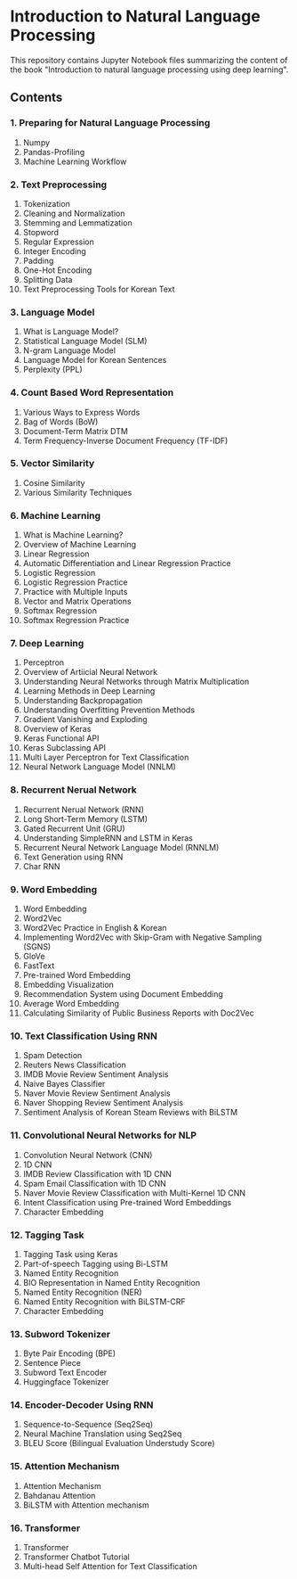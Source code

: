 # Introduction to Natural Language Processing
This repository contains Jupyter Notebook files summarizing the content of the book "Introduction to natural language processing using deep learning".

## Contents
### 1. Preparing for Natural Language Processing
  1. Numpy
  2. Pandas-Profiling
  3. Machine Learning Workflow
### 2. Text Preprocessing
  1. Tokenization
  2. Cleaning and Normalization
  3. Stemming and Lemmatization
  4. Stopword
  5. Regular Expression
  6. Integer Encoding
  7. Padding
  8. One-Hot Encoding
  9. Splitting Data
  10. Text Preprocessing Tools for Korean Text
### 3. Language Model
  1. What is Language Model?
  2. Statistical Language Model (SLM)
  3. N-gram Language Model
  4. Language Model for Korean Sentences
  5. Perplexity (PPL)
### 4. Count Based Word Representation
  1. Various Ways to Express Words
  2. Bag of Words (BoW)
  3. Document-Term Matrix DTM
  4. Term Frequency-Inverse Document Frequency (TF-IDF)
### 5. Vector Similarity
  1. Cosine Similarity
  2. Various Similarity Techniques
### 6. Machine Learning
  1. What is Machine Learning?
  2. Overview of Machine Learning
  3. Linear Regression
  4. Automatic Differentiation and Linear Regression Practice
  5. Logistic Regression
  6. Logistic Regression Practice
  7. Practice with Multiple Inputs
  8. Vector and Matrix Operations
  9. Softmax Regression
  10. Softmax Regression Practice
### 7. Deep Learning
  1. Perceptron
  2. Overview of Artiicial Neural Network
  3. Understanding Neural Networks through Matrix Multiplication
  4. Learning Methods in Deep Learning
  5. Understanding Backpropagation
  6. Understanding Overfitting Prevention Methods
  7. Gradient Vanishing and Exploding
  8. Overview of Keras
  9. Keras Functional API
  10. Keras Subclassing API
  11. Multi Layer Perceptron for Text Classification
  12. Neural Network Language Model (NNLM)
### 8. Recurrent Nerual Network
  1. Recurrent Nerual Network (RNN)
  2. Long Short-Term Memory (LSTM)
  3. Gated Recurrent Unit (GRU)
  4. Understanding SimpleRNN and LSTM in Keras
  5. Recurrent Neural Network Language Model (RNNLM)
  6. Text Generation using RNN
  7. Char RNN
### 9. Word Embedding
  1. Word Embedding
  2. Word2Vec
  3. Word2Vec Practice in English & Korean
  4. Implementing Word2Vec with Skip-Gram with Negative Sampling (SGNS)
  5. GloVe
  6. FastText
  7. Pre-trained Word Embedding
  8. Embedding Visualization
  9. Recommendation System using Document Embedding
  10. Average Word Embedding
  11. Calculating Similarity of Public Business Reports with Doc2Vec
### 10. Text Classification Using RNN
  1. Spam Detection
  2. Reuters News Classification
  3. IMDB Movie Review Sentiment Analysis
  4. Naive Bayes Classifier
  5. Naver Movie Review Sentiment Analysis
  6. Naver Shopping Review Sentiment Analysis
  7. Sentiment Analysis of Korean Steam Reviews with BiLSTM
### 11. Convolutional Neural Networks for NLP
  1. Convolution Neural Network (CNN)
  2. 1D CNN
  3. IMDB Review Classification with 1D CNN
  4. Spam Email Classification with 1D CNN
  5. Naver Movie Review Classification with Multi-Kernel 1D CNN
  6. Intent Classification using Pre-trained Word Embeddings
  7. Character Embedding
### 12. Tagging Task
  1. Tagging Task using Keras
  2. Part-of-speech Tagging using Bi-LSTM
  3. Named Entity Recognition
  4. BIO Representation in Named Entity Recognition
  5. Named Entity Recognition (NER)
  6. Named Entity Recognition with BiLSTM-CRF
  7. Character Embedding
### 13. Subword Tokenizer
  1. Byte Pair Encoding (BPE)
  2. Sentence Piece
  3. Subword Text Encoder
  4. Huggingface Tokenizer
### 14. Encoder-Decoder Using RNN
  1. Sequence-to-Sequence (Seq2Seq)
  2. Neural Machine Translation using Seq2Seq
  3. BLEU Score (Bilingual Evaluation Understudy Score)
### 15. Attention Mechanism
  1. Attention Mechanism
  2. Bahdanau Attention
  3. BiLSTM with Attention mechanism
### 16. Transformer
  1. Transformer
  2. Transformer Chatbot Tutorial
  3. Multi-head Self Attention for Text Classification
